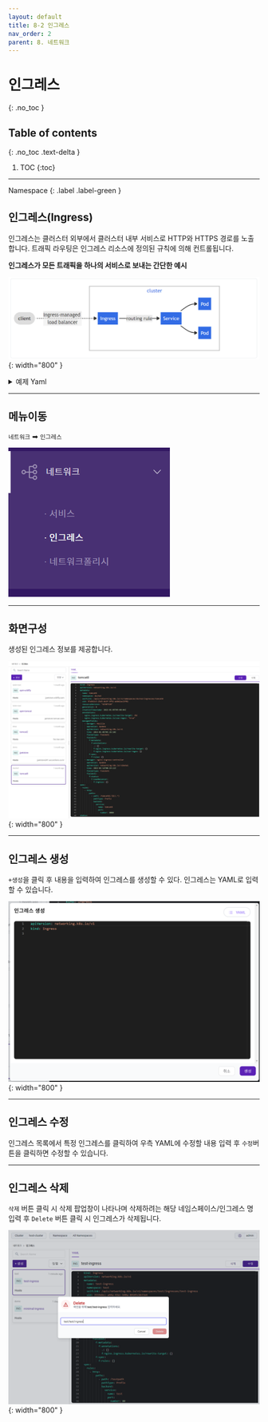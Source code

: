 ```yaml
---
layout: default
title: 8-2 인그레스
nav_order: 2
parent: 8. 네트워크
---
```


# 인그레스
{: .no_toc }

## Table of contents
{: .no_toc .text-delta }

1. TOC
{:toc}

---

<div class="code-example" markdown="1">
Namespace
{: .label .label-green }
</div>

## 인그레스(Ingress)
인그레스는 클러스터 외부에서 클러스터 내부 서비스로 HTTP와 HTTPS 경로를 노출합니다. 트래픽 라우팅은 인그레스 리소스에 정의된 규칙에 의해 컨트롤됩니다.

**인그레스가 모든 트래픽을 하나의 서비스로 보내는 간단한 예시**

![ingress.png](/assets/images/network/ingress.png){: width="800" }

<details>
<summary>예제 Yaml</summary>

{% highlight yaml %}
apiVersion: networking.k8s.io/v1
kind: Ingress
metadata:
  name: minimal-ingress
  annotations:
    nginx.ingress.kubernetes.io/rewrite-target: /
spec:
  ingressClassName: nginx-example
  rules:
  - http:
      paths:
      - path: /testpath
        pathType: Prefix
        backend:
          service:
            name: test
            port:
              number: 80
              
{% endhighlight %}
   
</details>


---

## 메뉴이동
`네트워크` ➡ `인그레스`

![network-002.png](/assets/images/network/network-002.png)

---

## 화면구성
생성된 인그레스 정보를 제공합니다.

![network-006.png](/assets/images/network/network-006.png){: width="800" }

---

## 인그레스 생성
`+생성`을 클릭 후 내용을 입력하여 인그레스를 생성할 수 있다. 인그레스는 YAML로 입력할 수 있습니다.


![network-007.png](/assets/images/network/network-007.png){: width="800" }

---
## 인그레스 수정
인그레스 목록에서 특정 인그레스를 클릭하여 우측 YAML에 수정할 내용 입력 후 `수정`버튼을 클릭하면 수정할 수 있습니다.


---

## 인그레스 삭제
`삭제` 버튼 클릭 시 삭제 팝업창이 나타나며 삭제하려는 해당 네임스페이스/인그레스 명 입력 후 `Delete` 버튼 클릭 시 인그레스가 삭제됩니다.

![ingress-delete.png](/assets/images/network/ingress-delete.png){: width="800" }